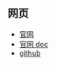 
## 网页

- [官网](https://mlflow.org/)
- [官网 doc](https://mlflow.org/docs/latest/index.html)
- [github](https://github.com/mlflow/mlflow)
